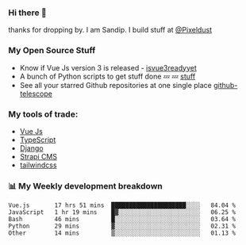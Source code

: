 ### Hi there 👋

thanks for dropping by.
I am Sandip. I build stuff at [@Pixeldust](github.com/pixeldust-in/)

###  **My Open Source Stuff**

 - Know if Vue Js version 3 is released -  [isvue3readyyet](https://github.com/sandiprb/isvue3readyyet)
 - A bunch of Python scripts to get stuff done 💤 💤 [stuff](https://github.com/sandiprb/stuff)
 - See all your starred Github repositories at one single place [github-telescope](https://github.com/sandiprb/github-telescope)



###  **My tools of trade:**
 - [Vue Js](https://github.com/vuejs/vue/)
 - [TypeScript](https://github.com/microsoft/TypeScript)
 - [Django](github.com/django/django)
 - [Strapi CMS](github.com/strapi/strapi)
 - [tailwindcss](https://github.com/tailwindlabs/tailwindcss)


###  📊 **My Weekly development breakdown**
<!--START_SECTION:waka-->
```text
Vue.js       17 hrs 51 mins  █████████████████████░░░░   84.04 % 
JavaScript   1 hr 19 mins    █▓░░░░░░░░░░░░░░░░░░░░░░░   06.25 % 
Bash         46 mins         █░░░░░░░░░░░░░░░░░░░░░░░░   03.64 % 
Python       29 mins         ▓░░░░░░░░░░░░░░░░░░░░░░░░   02.31 % 
Other        14 mins         ▒░░░░░░░░░░░░░░░░░░░░░░░░   01.13 % 
```
<!--END_SECTION:waka-->
